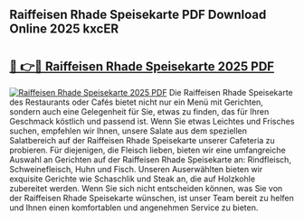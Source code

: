 ## Raiffeisen Rhade Speisekarte PDF Download Online 2025 kxcER

# <h2><a href="http://gc5s5v6.nevu.top/?p=Raiffeisen+Rhade+Speisekarte">🔗 👉🔴 Raiffeisen Rhade Speisekarte 2025 PDF</a></h2>

[![Raiffeisen Rhade Speisekarte 2025 PDF](https://i.imgur.com/dBaPXMq.png)](http://gc5s5v6.nevu.top/?p=Raiffeisen+Rhade+Speisekarte)
Die Raiffeisen Rhade Speisekarte des Restaurants oder Cafés bietet nicht nur ein Menü mit Gerichten, sondern auch eine Gelegenheit für Sie, etwas zu finden, das für Ihren Geschmack köstlich und passend ist. Wenn Sie etwas Leichtes und Frisches suchen, empfehlen wir Ihnen, unsere Salate aus dem speziellen Salatbereich auf der Raiffeisen Rhade Speisekarte unserer Cafeteria zu probieren. Für diejenigen, die Fleisch lieben, bieten wir eine umfangreiche Auswahl an Gerichten auf der Raiffeisen Rhade Speisekarte an: Rindfleisch, Schweinefleisch, Huhn und Fisch. Unseren Auserwählten bieten wir exquisite Gerichte wie Schaschlik und Steak an, die auf Holzkohle zubereitet werden. Wenn Sie sich nicht entscheiden können, was Sie von der Raiffeisen Rhade Speisekarte wünschen, ist unser Team bereit zu helfen und Ihnen einen komfortablen und angenehmen Service zu bieten.

